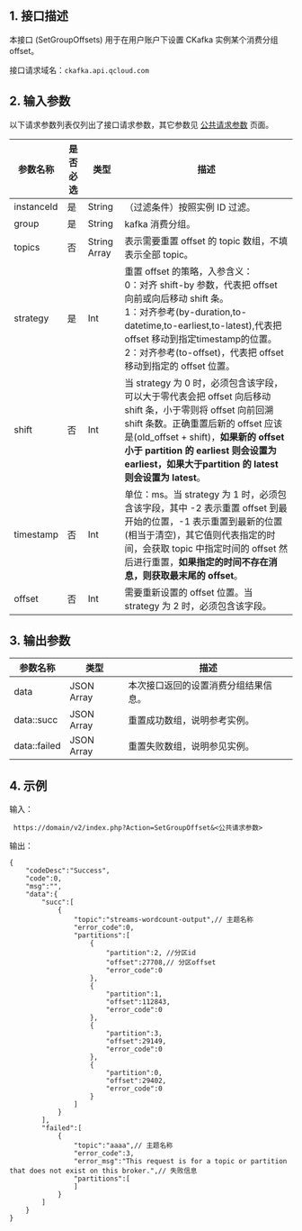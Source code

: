 ## 1. 接口描述

本接口 (SetGroupOffsets) 用于在用户账户下设置 CKafka 实例某个消费分组 offset。

接口请求域名：`ckafka.api.qcloud.com`

## 2. 输入参数

以下请求参数列表仅列出了接口请求参数，其它参数见 [公共请求参数](https://intl.cloud.tencent.com/doc/api/431/5883) 页面。

| 参数名称 | 是否必选  | 类型 | 描述 |
|---------|---------|---------|---------|
|instanceId | 是| String|（过滤条件）按照实例 ID 过滤。|
|group|是|String  |kafka 消费分组。|
|topics|否|String Array|表示需要重置 offset 的 topic 数组，不填表示全部 topic。|
|strategy|是|Int|重置 offset 的策略，入参含义：<br> 0：对齐 shift-by 参数，代表把 offset 向前或向后移动 shift 条。<br> 1：对齐参考(by-duration,to-datetime,to-earliest,to-latest),代表把 offset 移动到指定timestamp的位置。<br> 2：对齐参考(to-offset)，代表把 offset 移动到指定的 offset 位置。|
|shift|否|Int|当 strategy 为 0 时，必须包含该字段，可以大于零代表会把 offset 向后移动 shift 条，小于零则将 offset 向前回溯 shift 条数。正确重置后新的 offset 应该是(old_offset + shift)，**如果新的 offset 小于 partition 的 earliest 则会设置为 earliest，如果大于partition 的 latest 则会设置为 latest**。|
|timestamp|否|Int|	单位：ms。当 strategy 为 1 时，必须包含该字段，其中 -2 表示重置 offset 到最开始的位置，-1 表示重置到最新的位置(相当于清空)，其它值则代表指定的时间，会获取 topic 中指定时间的 offset 然后进行重置，**如果指定的时间不存在消息，则获取最末尾的 offset**。|
|offset|否|Int|需要重新设置的 offset 位置。当 strategy 为 2 时，必须包含该字段。|

## 3. 输出参数

| 参数名称 | 类型 | 描述 |
|---------|---------|---------|
|data|JSON Array|本次接口返回的设置消费分组结果信息。|
|data::succ|JSON Array|重置成功数组，说明参考实例。|
|data::failed|JSON Array|重置失败数组，说明参见实例。

## 4. 示例

输入：

```
 https://domain/v2/index.php?Action=SetGroupOffset&<公共请求参数>
```

输出：

```
{
    "codeDesc":"Success",
    "code":0,
    "msg":"",
    "data":{
        "succ":[
            {
                "topic":"streams-wordcount-output",// 主题名称
                "error_code":0,
                "partitions":[
                    {
                        "partition":2, //分区id 
                        "offset":27708,// 分区offset
                        "error_code":0
                    },
                    {
                        "partition":1,
                        "offset":112843,
                        "error_code":0
                    },
                    {
                        "partition":3,
                        "offset":29149,
                        "error_code":0
                    },
                    {
                        "partition":0,
                        "offset":29402,
                        "error_code":0
                    }
                ]
            }
        ],
        "failed":[
            {
                "topic":"aaaa",// 主题名称
                "error_code":3,
                "error_msg":"This request is for a topic or partition that does not exist on this broker.",// 失败信息
                "partitions":[
                ]
            }
        ]
    }
}
```

